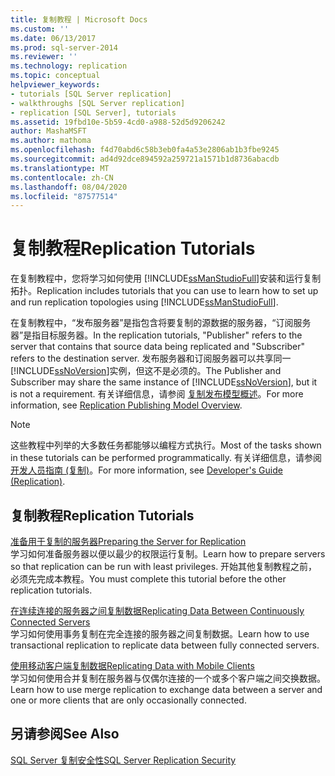 ```yaml
---
title: 复制教程 | Microsoft Docs
ms.custom: ''
ms.date: 06/13/2017
ms.prod: sql-server-2014
ms.reviewer: ''
ms.technology: replication
ms.topic: conceptual
helpviewer_keywords:
- tutorials [SQL Server replication]
- walkthroughs [SQL Server replication]
- replication [SQL Server], tutorials
ms.assetid: 19fbd10e-5b59-4cd0-a988-52d5d9206242
author: MashaMSFT
ms.author: mathoma
ms.openlocfilehash: f4d70abd6c58b3eb0fa4a53e2806ab1b3fbe9245
ms.sourcegitcommit: ad4d92dce894592a259721a1571b1d8736abacdb
ms.translationtype: MT
ms.contentlocale: zh-CN
ms.lasthandoff: 08/04/2020
ms.locfileid: "87577514"
---
```

# <a name="replication-tutorials"></a><span data-ttu-id="bdf85-102">复制教程</span><span class="sxs-lookup"><span data-stu-id="bdf85-102">Replication Tutorials</span></span>
  <span data-ttu-id="bdf85-103">在复制教程中，您将学习如何使用 [!INCLUDE[ssManStudioFull](../../includes/ssmanstudiofull-md.md)]安装和运行复制拓扑。</span><span class="sxs-lookup"><span data-stu-id="bdf85-103">Replication includes tutorials that you can use to learn how to set up and run replication topologies using [!INCLUDE[ssManStudioFull](../../includes/ssmanstudiofull-md.md)].</span></span>  
  
 <span data-ttu-id="bdf85-104">在复制教程中，“发布服务器”是指包含将要复制的源数据的服务器，“订阅服务器”是指目标服务器。</span><span class="sxs-lookup"><span data-stu-id="bdf85-104">In the replication tutorials, "Publisher" refers to the server that contains that source data being replicated and "Subscriber" refers to the destination server.</span></span> <span data-ttu-id="bdf85-105">发布服务器和订阅服务器可以共享同一 [!INCLUDE[ssNoVersion](../../includes/ssnoversion-md.md)]实例，但这不是必须的。</span><span class="sxs-lookup"><span data-stu-id="bdf85-105">The Publisher and Subscriber may share the same instance of [!INCLUDE[ssNoVersion](../../includes/ssnoversion-md.md)], but it is not a requirement.</span></span> <span data-ttu-id="bdf85-106">有关详细信息，请参阅 [复制发布模型概述](publish/replication-publishing-model-overview.md)。</span><span class="sxs-lookup"><span data-stu-id="bdf85-106">For more information, see [Replication Publishing Model Overview](publish/replication-publishing-model-overview.md).</span></span>  
  
> [!NOTE]  
>  <span data-ttu-id="bdf85-107">这些教程中列举的大多数任务都能够以编程方式执行。</span><span class="sxs-lookup"><span data-stu-id="bdf85-107">Most of the tasks shown in these tutorials can be performed programmatically.</span></span> <span data-ttu-id="bdf85-108">有关详细信息，请参阅[开发人员指南 &#40;复制&#41;](concepts/replication-developer-documentation.md)。</span><span class="sxs-lookup"><span data-stu-id="bdf85-108">For more information, see [Developer's Guide &#40;Replication&#41;](concepts/replication-developer-documentation.md).</span></span>  
  
## <a name="replication-tutorials"></a><span data-ttu-id="bdf85-109">复制教程</span><span class="sxs-lookup"><span data-stu-id="bdf85-109">Replication Tutorials</span></span>  
 [<span data-ttu-id="bdf85-110">准备用于复制的服务器</span><span class="sxs-lookup"><span data-stu-id="bdf85-110">Preparing the Server for Replication</span></span>](tutorial-preparing-the-server-for-replication.md)  
 <span data-ttu-id="bdf85-111">学习如何准备服务器以便以最少的权限运行复制。</span><span class="sxs-lookup"><span data-stu-id="bdf85-111">Learn how to prepare servers so that replication can be run with least privileges.</span></span> <span data-ttu-id="bdf85-112">开始其他复制教程之前，必须先完成本教程。</span><span class="sxs-lookup"><span data-stu-id="bdf85-112">You must complete this tutorial before the other replication tutorials.</span></span>  
  
 [<span data-ttu-id="bdf85-113">在连续连接的服务器之间复制数据</span><span class="sxs-lookup"><span data-stu-id="bdf85-113">Replicating Data Between Continuously Connected Servers</span></span>](tutorial-replicating-data-between-continuously-connected-servers.md)  
 <span data-ttu-id="bdf85-114">学习如何使用事务复制在完全连接的服务器之间复制数据。</span><span class="sxs-lookup"><span data-stu-id="bdf85-114">Learn how to use transactional replication to replicate data between fully connected servers.</span></span>  
  
 [<span data-ttu-id="bdf85-115">使用移动客户端复制数据</span><span class="sxs-lookup"><span data-stu-id="bdf85-115">Replicating Data with Mobile Clients</span></span>](tutorial-replicating-data-with-mobile-clients.md)  
 <span data-ttu-id="bdf85-116">学习如何使用合并复制在服务器与仅偶尔连接的一个或多个客户端之间交换数据。</span><span class="sxs-lookup"><span data-stu-id="bdf85-116">Learn how to use merge replication to exchange data between a server and one or more clients that are only occasionally connected.</span></span>  
  
## <a name="see-also"></a><span data-ttu-id="bdf85-117">另请参阅</span><span class="sxs-lookup"><span data-stu-id="bdf85-117">See Also</span></span>  
 [<span data-ttu-id="bdf85-118">SQL Server 复制安全性</span><span class="sxs-lookup"><span data-stu-id="bdf85-118">SQL Server Replication Security</span></span>](security/view-and-modify-replication-security-settings.md)  
  
  
